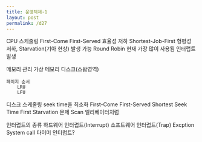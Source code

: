 ```yaml
---
title: 운영체제-1
layout: post
permalink: /d27
---
```


CPU 스케줄링
    First-Come First-Served
        효율성 저하
    Shortest-Job-First
        형평성 저하, Starvation(기아 현상) 발생 가능
    Round Robin
        현재 가장 많이 사용됨
        인터럽트 발생

메모리 관리
    가상 메모리
    디스크(스왑영역)

    페이지 순서
        LRU
        LFU

디스크 스케줄링
    seek time을 최소화
    First-Come First-Served
    Shortest Seek Time First
        Starvation 문제
    Scan
        엘리베이터처럼
    
인터럽트의 종류
    하드웨어 인터럽트(Interrupt)
    소프트웨어 인터럽트(Trap)
        Excption
        System call
        타이머 인터럽트?